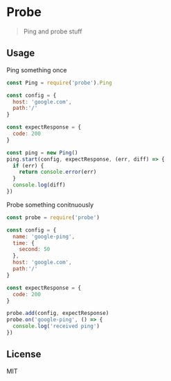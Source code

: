 # Probe

> Ping and probe stuff

## Usage

Ping something once
```js
const Ping = require('probe').Ping

const config = {
  host: 'google.com',
  path:'/'
}

const expectResponse = {
  code: 200
}

const ping = new Ping()
ping.start(config, expectResponse, (err, diff) => {
  if (err) {
    return console.error(err)
  }
  console.log(diff)
})
```

Probe something conitnuously
```js
const probe = require('probe')

const config = {
  name: 'google-ping',
  time: {
    second: 50
  },
  host: 'google.com',
  path:'/'
}

const expectResponse = {
  code: 200
}

probe.add(config, expectResponse)
probe.on('google-ping', () => {
  console.log('received ping')
})
```


## License

MIT
